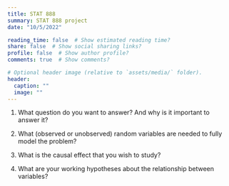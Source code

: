 ```yaml
---
title: STAT 888
summary: STAT 888 project
date: "10/5/2022"

reading_time: false  # Show estimated reading time?
share: false  # Show social sharing links?
profile: false  # Show author profile?
comments: true  # Show comments?

# Optional header image (relative to `assets/media/` folder).
header:
  caption: ""
  image: ""
---
```


1.	What question do you want to answer? And why is it important to answer it?

2.	What (observed or unobserved) random variables are needed to fully model the problem?

3.	What is the causal effect that you wish to study?

4.	What are your working hypotheses about the relationship between variables?
